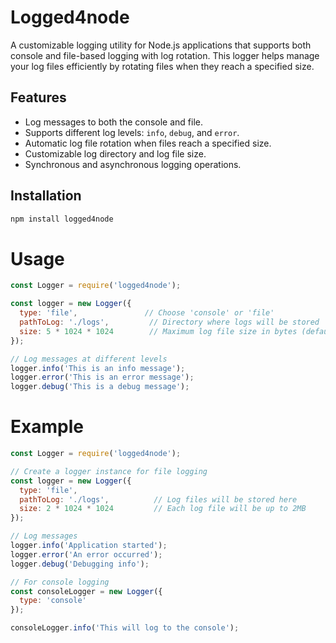 # Logged4node

A customizable logging utility for Node.js applications that supports both console and file-based logging with log rotation. This logger helps manage your log files efficiently by rotating files when they reach a specified size.

## Features

- Log messages to both the console and file.
- Supports different log levels: `info`, `debug`, and `error`.
- Automatic log file rotation when files reach a specified size.
- Customizable log directory and log file size.
- Synchronous and asynchronous logging operations.

## Installation

```bash
npm install logged4node
```

# Usage

```javascript
const Logger = require('logged4node');

const logger = new Logger({
  type: 'file',               // Choose 'console' or 'file'
  pathToLog: './logs',         // Directory where logs will be stored
  size: 5 * 1024 * 1024        // Maximum log file size in bytes (default 5MB)
});

// Log messages at different levels
logger.info('This is an info message');
logger.error('This is an error message');
logger.debug('This is a debug message');
```

# Example

```javascript
const Logger = require('logged4node');

// Create a logger instance for file logging
const logger = new Logger({
  type: 'file',
  pathToLog: './logs',          // Log files will be stored here
  size: 2 * 1024 * 1024         // Each log file will be up to 2MB
});

// Log messages
logger.info('Application started');
logger.error('An error occurred');
logger.debug('Debugging info');

// For console logging
const consoleLogger = new Logger({
  type: 'console'
});

consoleLogger.info('This will log to the console');

```
